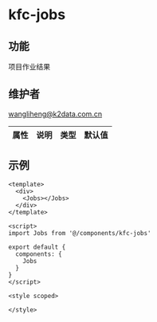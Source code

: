 # kfc-jobs

## 功能
项目作业结果

## 维护者
wangliheng@k2data.com.cn

| 属性        | 说明     | 类型   | 默认值 |
| ----------- | -------- | ------ | ------ |

## 示例
```
<template>
  <div>
    <Jobs></Jobs>
  </div>
</template>

<script>
import Jobs from '@/components/kfc-jobs'

export default {
  components: {
    Jobs
  }
}
</script>

<style scoped>

</style>


